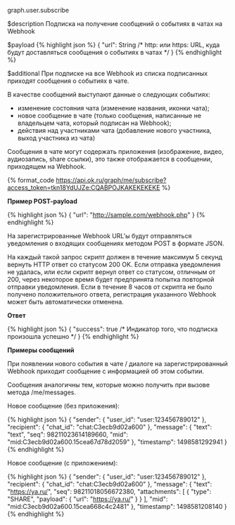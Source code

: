 graph.user.subscribe

$description
Подписка на получение сообщений о событиях в чатах на Webhook

$payload
{% highlight json %}
{
  "url": String  /* http: или https: URL, куда будут доставляться сообщения о событиях в чатах */
}
{% endhighlight %}

$additional
При подписке на все Webhook из списка подписанных приходят сообщения о событиях в чате. 

В качестве сообщений выступают данные о следующих событиях:
* изменение состояния чата (изменение названия, иконки чата);
* новое сообщение в чате (только сообщения, написанные не владельцем чата, который подписан на Webhook);
* действия над участниками чата (добавление нового участника, выход участника из чата)

Сообщения в чате могут содержать приложения (изображение, видео, аудиозапись, share ссылки), это также отображается в сообщении, 
приходящем на Webhook.

{% format_code https://api.ok.ru/graph/me/subscribe?access_token=tkn18YdUJZe:CQABPOJKAKEKEKEKE %}

**Пример POST-payload**

{% highlight json %}
{
  "url": "http://sample.com/webhook.php"
}
{% endhighlight %}

На зарегистрированные Webhook URL'ы будут отправляться уведомления о входящих сообщениях методом POST в формате JSON.

На каждый такой запрос скрипт должен в течение максимум 5 секунд вернуть HTTP ответ со статусом 200 OK.
Если отправка уведомления не удалась, или если скрипт вернул ответ со статусом, отличным от 200, через некоторое время 
будет предпринята попытка повторной отправки уведомления. Если в течение 8 часов от скрипта не было получено положительного 
ответа, регистрация указанного Webhook может быть автоматически отменена.

**Ответ**

{% highlight json %}
{
  "success": true       /* Индикатор того, что подписка произошла успешно */
}
{% endhighlight %}

**Примеры сообщений**

При появлении нового события в чате / диалоге на зарегистрированный Webhook приходит сообщение с информацией об этом событии.

Сообщения аналогичны тем, которые можно получить при вызове метода /me/messages.

Новое сообщение (без приложения):

{% highlight json %}
{
  "sender": {
    "user_id": "user:123456789012"
  },
  "recipient": {
    "chat_id": "chat:C3ecb9d02a600"
  },
  "message": {
    "text": "text",
    "seq": 98211023614189660,
    "mid": "mid:C3ecb9d02a600.15cea67d78d2059"
  },
  "timestamp": 1498581292941
}
{% endhighlight %}

Новое сообщение (с приложением):

{% highlight json %}
{
  "sender": {
    "user_id": "user:123456789012"
  },
  "recipient": {
    "chat_id": "chat:C3ecb9d02a600"
  },
  "message": {
    "text": "https://ya.ru/",
    "seq": 98211018056672380,
    "attachments": [
      {
        "type": "SHARE",
        "payload": {
          "url": "https://ya.ru/"
        }
      }
    ],
    "mid": "mid:C3ecb9d02a600.15cea668c4c2481"
  },
  "timestamp": 1498581208140
}
{% endhighlight %}